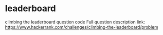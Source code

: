 # leaderboard
climbing the leaderboard question code
Full question description link:
https://www.hackerrank.com/challenges/climbing-the-leaderboard/problem
